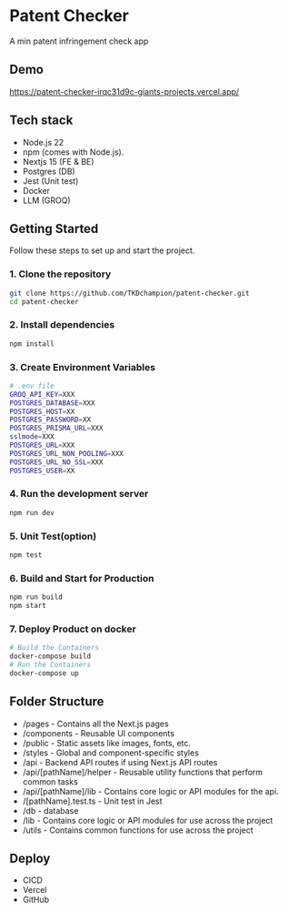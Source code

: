 # Patent Checker

A min patent infringement check app

## Demo

https://patent-checker-irqc31d9c-giants-projects.vercel.app/

## Tech stack

- Node.js 22
- npm (comes with Node.js).
- Nextjs 15 (FE & BE)
- Postgres (DB)
- Jest (Unit test)
- Docker
- LLM (GROQ)

## Getting Started

Follow these steps to set up and start the project.

### 1. Clone the repository

```bash
git clone https://github.com/TKDchampion/patent-checker.git
cd patent-checker
```

### 2. Install dependencies

```bash
npm install
```

### 3. Create Environment Variables

```bash
# .env file
GROQ_API_KEY=XXX
POSTGRES_DATABASE=XXX
POSTGRES_HOST=XX
POSTGRES_PASSWORD=XX
POSTGRES_PRISMA_URL=XXX
sslmode=XXX
POSTGRES_URL=XXX
POSTGRES_URL_NON_POOLING=XXX
POSTGRES_URL_NO_SSL=XXX
POSTGRES_USER=XX
```

### 4. Run the development server

```bash
npm run dev
```

### 5. Unit Test(option)

```bash
npm test
```

### 6. Build and Start for Production

```bash
npm run build
npm start
```

### 7. Deploy Product on docker

```bash
# Build the Containers
docker-compose build
# Run the Containers
docker-compose up
```

## Folder Structure

- /pages - Contains all the Next.js pages
- /components - Reusable UI components
- /public - Static assets like images, fonts, etc.
- /styles - Global and component-specific styles
- /api - Backend API routes if using Next.js API routes
- /api/[pathName]/helper - Reusable utility functions that perform common tasks
- /api/[pathName]/lib - Contains core logic or API modules for the api.
- /[pathName].test.ts - Unit test in Jest
- /db - database
- /lib - Contains core logic or API modules for use across the project
- /utils - Contains common functions for use across the project

## Deploy

- CICD
- Vercel
- GitHub
